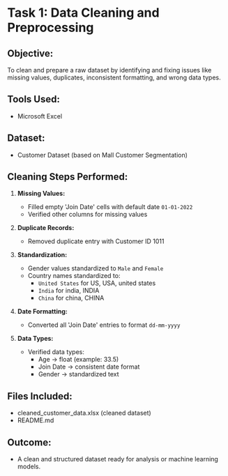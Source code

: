 # Task 1: Data Cleaning and Preprocessing

##  Objective:
To clean and prepare a raw dataset by identifying and fixing issues like missing values, duplicates, inconsistent formatting, and wrong data types.

## Tools Used:
- Microsoft Excel

## Dataset:
- Customer Dataset (based on Mall Customer Segmentation)

## Cleaning Steps Performed:

1. **Missing Values:**
   - Filled empty 'Join Date' cells with default date `01-01-2022`
   - Verified other columns for missing values

2. **Duplicate Records:**
   - Removed duplicate entry with Customer ID 1011

3. **Standardization:**
   - Gender values standardized to `Male` and `Female`
   - Country names standardized to:
     - `United States` for US, USA, united states
     - `India` for india, INDIA
     - `China` for china, CHINA

4. **Date Formatting:**
   - Converted all 'Join Date' entries to format `dd-mm-yyyy`

5. **Data Types:**
   - Verified data types:
     - Age → float (example: 33.5)
     - Join Date → consistent date format
     - Gender → standardized text

## Files Included:
- cleaned_customer_data.xlsx (cleaned dataset)
- README.md

##  Outcome:
- A clean and structured dataset ready for analysis or machine learning models.

